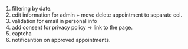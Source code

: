 1. filtering by date.
2. edit information for admin + move delete appointment to separate col.
3. validation for email in personal info
4. add consent for privacy policy -> link to the page.
5. captcha
6. notificantion on approved appointments.